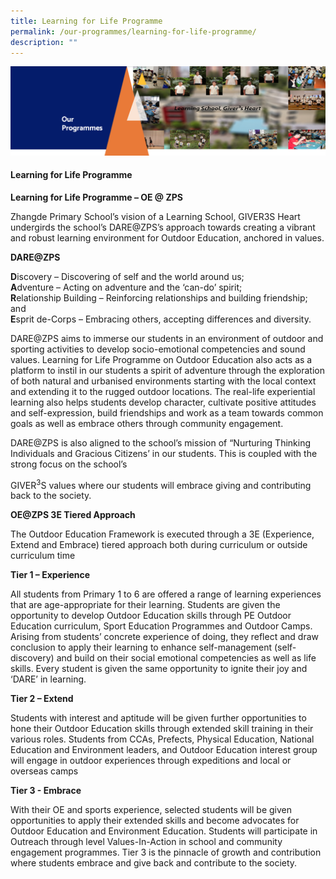 ```yaml
---
title: Learning for Life Programme
permalink: /our-programmes/learning-for-life-programme/
description: ""
---
```

<img src="/images/OurProgrammes1.png">
<h4><strong>Learning for Life Programme</strong></h4>
<p><strong>Learning for Life Programme &ndash; OE @ ZPS</strong></p>
<p>Zhangde Primary School&rsquo;s vision of a Learning School, GIVER3S Heart undergirds the school&rsquo;s&nbsp;DARE@ZPS&rsquo;s&nbsp;approach towards creating a vibrant and robust learning environment for Outdoor Education, anchored in values.</p>
<p><strong>DARE@ZPS</strong></p>
<p><strong>D</strong>iscovery &ndash; Discovering of self and the world around us;<br><strong>A</strong>dventure &ndash; Acting on adventure and the &lsquo;can-do&rsquo; spirit;<br><strong>R</strong>elationship Building &ndash; Reinforcing relationships and building friendship; and<br><strong>E</strong>sprit de-Corps &ndash; Embracing others, accepting differences and diversity.</p>
<p>DARE@ZPS aims to immerse our students in an environment of outdoor and sporting activities to develop socio-emotional competencies and sound values. Learning for Life Programme on Outdoor Education also acts as a platform to instil in our students a spirit of adventure through the exploration of both natural and urbanised environments starting with the local context and extending it to the rugged outdoor locations. The real-life experiential learning also helps students develop character, cultivate positive attitudes and self-expression, build friendships and work as a team towards common goals as well as embrace others through community engagement.</p>
<p>DARE@ZPS is also aligned to the school&rsquo;s mission of &ldquo;Nurturing Thinking Individuals and Gracious Citizens&rsquo; in our students. This is coupled with the strong focus on the school&rsquo;s</p>
<p>GIVER<sup>3</sup>S values where our students will embrace giving and contributing back to the society.</p>
<p><strong>OE@ZPS 3E Tiered Approach</strong></p>
<p>The Outdoor Education Framework is executed through a 3E (Experience, Extend and Embrace) tiered approach both during curriculum or outside curriculum time</p>
<p><strong>Tier 1 &ndash; Experience</strong></p>
<p>All students from Primary 1 to 6 are offered a range of learning experiences that are age-appropriate for their learning. Students are given the opportunity to develop Outdoor Education skills through PE Outdoor Education curriculum, Sport Education Programmes and Outdoor Camps. Arising from students&rsquo; concrete experience of doing, they reflect and draw conclusion to apply their learning to enhance self-management (self-discovery) and build on their social emotional competencies as well as life skills. Every student is given the same opportunity to ignite their joy and &lsquo;DARE&rsquo; in learning.&nbsp;</p>
<p><strong>Tier 2 &ndash; Extend</strong></p>
<p>Students with interest and aptitude will be given further opportunities to hone their Outdoor Education skills through extended skill training in their various roles. Students from CCAs, Prefects, Physical Education, National Education and Environment leaders, and Outdoor Education interest group will engage in outdoor experiences through expeditions and local or overseas camps</p>
<p><strong>Tier 3 - Embrace</strong></p>
<p>With their OE and sports experience, selected students will be given opportunities to apply their extended skills and become advocates for Outdoor Education and Environment Education. Students will participate in Outreach through level Values-In-Action in school and community engagement programmes. Tier 3 is the pinnacle of growth and contribution where students embrace and give back and contribute to the society.&nbsp;</p>